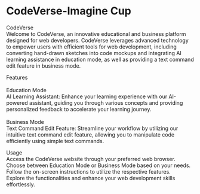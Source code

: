 # CodeVerse-Imagine Cup

CodeVerse<br>
Welcome to CodeVerse, an innovative educational and business platform designed for web developers. CodeVerse leverages advanced technology to empower users with efficient tools for web development, including converting hand-drawn sketches into code mockups and integrating AI learning assistance in education mode, as well as providing a text command edit feature in business mode.<br>

Features<br><br>
Education Mode<br>
AI Learning Assistant: Enhance your learning experience with our AI-powered assistant, guiding you through various concepts and providing personalized feedback to accelerate your learning journey.<br><br>
Business Mode<br>
Text Command Edit Feature: Streamline your workflow by utilizing our intuitive text command edit feature, allowing you to manipulate code efficiently using simple text commands.<br>

Usage<br>
Access the CodeVerse website through your preferred web browser.<br>
Choose between Education Mode or Business Mode based on your needs.<br>
Follow the on-screen instructions to utilize the respective features.<br>
Explore the functionalities and enhance your web development skills effortlessly.
